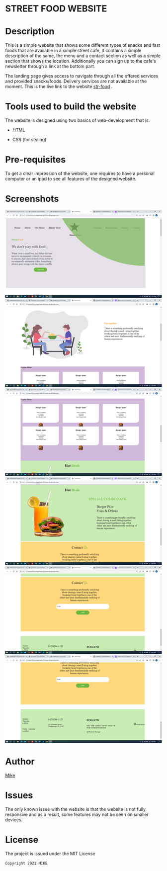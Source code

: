 # STREET FOOD WEBSITE

# Description

This is a simple website that shows some different types of snacks and fast foods that are available in a simple street cafe, it contains a simple description of the same, 
the menu and a contact section as well as a simple section that shows the location. Additionally you can sign up to the cafe's newsletter through a link at the bottom part.

The landing page gives access to navigate through all the offered services and provided snacks/foods. Delivery services are not available at the moment.
This is the live link to the website [str-food](https://mike-njunge.github.io/str-food/) .

# Tools used to build the website

The website is designed using two basics of web-development that is:

- HTML

- CSS (for styling)

# Pre-requisites

To get a clear impression of the website, one requires to have a personal computer or an ipad to see all features of the designed website.

# Screenshots

<img src="image/Screenshot (1).png">
<img src="image/Screenshot (2).png">
<img src="image/Screenshot (3).png">
<img src="image/Screenshot (4).png">
<img src="image/Screenshot (5).png">
<img src="image/Screenshot (6).png">

# Author

[Mike](https://github.com/Mike)

# Issues

The only known issue with the website is that the website is not fully responsive and as a result, some features may not be seen on smaller devices.

# License

The project is issued under the MIT License 

```
Copyright 2021 MIKE
